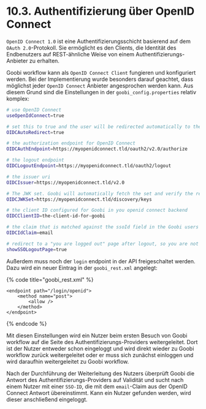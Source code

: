 # 10.3. Authentifizierung über OpenID Connect

​`OpenID Connect 1.0` ist eine Authentifizierungsschicht basierend auf dem `OAuth 2.0`-Protokoll. Sie ermöglicht es den Clients, die Identität des Endbenutzers auf REST-ähnliche Weise von einem Authentifizierungs-Anbieter zu erhalten.&#x20;

Goobi workflow kann als `OpenID Connect Client` fungieren und konfiguriert werden. Bei der Implementierung wurde besonders darauf geachtet, dass möglichst jeder `OpenID Connect` Anbieter angesprochen werden kann. Aus diesem Grund sind die Einstellungen in der `goobi_config.properties` relativ komplex:​

```bash
# use OpenID Connect
useOpenIdConnect=true

# set this to true and the user will be redirected automatically to the OpenID Connect login provider
OIDCAutoRedirect=true

# the authorization endpoint for OpenID Connect
OIDCAuthEndpoint=https://myopenidconnect.tld/oauth2/v2.0/authorize

# the logout endpoint
OIDCLogoutEndpoint=https://myopenidconnect.tld/oauth2/logout

# the issuer uri
OIDCIssuer=https://myopenidconnect.tld/v2.0

# The JWK set. Goobi will automatically fetch the set and verify the response from the openid server
OIDCJWKSet=https://myopenidconnect.tld/discovery/keys

# the client ID configured for Goobi in you openid connect backend
OIDCClientID=the-client-id-for-goobi

# the claim that is matched against the ssoId field in the Goobi users database
OIDCIdClaim=email

# redirect to a "you are logged out" page after logout, so you are not logged in right after logging out
showSSOLogoutPage=true
```

Außerdem muss noch der `login` endpoint in der API freigeschaltet werden. Dazu wird ein neuer Eintrag in der `goobi_rest.xml` angelegt:

{% code title="goobi_rest.xml" %}
```markup
<endpoint path="/login/openid">
    <method name="post">
        <allow />
    </method>
</endpoint>
```
{% endcode %}

​Mit diesen Einstellungen wird ein Nutzer beim ersten Besuch von Goobi workflow auf die Seite des Authentifizierungs-Providers weitergeleitet. Dort ist der Nutzer entweder schon eingeloggt und wird direkt wieder zu Goobi workflow zurück weitergeleitet oder er muss sich zunächst einloggen und wird daraufhin weitergeleitet zu Goobi workflow.&#x20;

Nach der Durchführung der Weiterleitung des Nutzers überprüft Goobi die Antwort des Authentifizierungs-Providers auf Validität und sucht nach einem Nutzer mit einer `SSO-ID`, die mit dem `email`-Claim aus der OpenID Connect Antwort übereinstimmt. Kann ein Nutzer gefunden werden, wird dieser anschließend eingeloggt.
